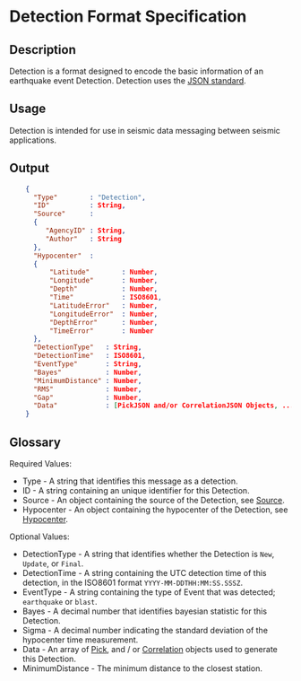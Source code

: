 # Detection Format Specification

## Description

Detection is a format designed to encode the basic information of an earthquake
event Detection.  Detection uses the [JSON standard](http://www.json.org).

## Usage
Detection is intended for use in seismic data messaging between seismic
applications.

## Output
```json
    {
      "Type"        : "Detection",
      "ID"          : String,
      "Source"      :
      {
         "AgencyID" : String,
         "Author"   : String
      },
      "Hypocenter"  :
      {
          "Latitude"        : Number,
          "Longitude"       : Number,
          "Depth"           : Number,         
          "Time"            : ISO8601,
          "LatitudeError"   : Number,
          "LongitudeError"  : Number,
          "DepthError"      : Number,
          "TimeError"       : Number
      },      
      "DetectionType"   : String,
      "DetectionTime"   : ISO8601,
      "EventType"       : String,
      "Bayes"           : Number,
      "MinimumDistance" : Number,
      "RMS"             : Number,
      "Gap"             : Number,
      "Data"            : [PickJSON and/or CorrelationJSON Objects, ...]
    }
```

## Glossary
Required Values:
* Type - A string that identifies this message as a detection.
* ID - A string containing an unique identifier for this Detection.
* Source - An object containing the source of the Detection, see
[Source](Source.md).
* Hypocenter - An object containing the hypocenter of the Detection, see
[Hypocenter](Hypocenter.md).

Optional Values:
* DetectionType - A string that identifies whether the Detection is `New`,
`Update`, or `Final`.
* DetectionTime - A string containing the UTC detection time of this detection,
in the ISO8601 format `YYYY-MM-DDTHH:MM:SS.SSSZ`.
* EventType - A string containing the type of Event that was detected;
`earthquake` or `blast`.
* Bayes - A decimal number that identifies bayesian statistic for this Detection.
* Sigma - A decimal number indicating the standard deviation of the hypocenter
time measurement.
* Data - An array of [Pick](Pick.md), and / or
[Correlation](Correlation.md) objects used to generate this Detection.
* MinimumDistance - The minimum distance to the closest station.
